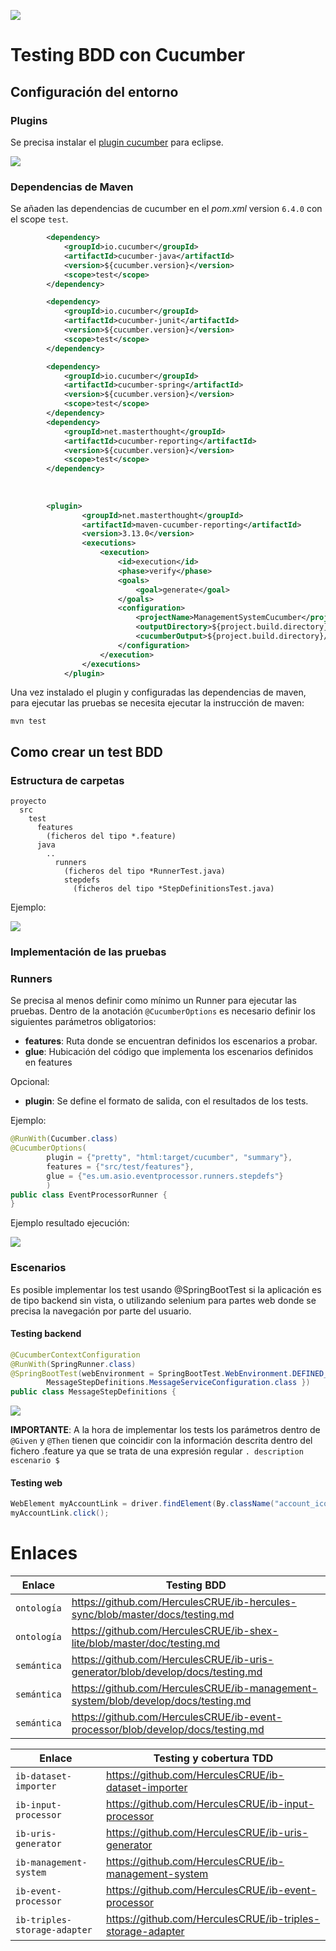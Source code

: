 ![](./img/logos_feder.png)

# Testing BDD con Cucumber

## Configuración del entorno

### Plugins

Se precisa instalar el [plugin cucumber](http://cucumber.github.com/cucumber-eclipse/update-site) para eclipse.

<img src="img/pluginCucumber.png"/>

### Dependencias de Maven

Se añaden las dependencias de cucumber en el _pom.xml_ version `6.4.0` con el scope `test`.

```xml
        <dependency>
            <groupId>io.cucumber</groupId>
            <artifactId>cucumber-java</artifactId>
            <version>${cucumber.version}</version>
            <scope>test</scope>
        </dependency>

        <dependency>
            <groupId>io.cucumber</groupId>
            <artifactId>cucumber-junit</artifactId>
            <version>${cucumber.version}</version>
            <scope>test</scope>
        </dependency>

        <dependency>
            <groupId>io.cucumber</groupId>
            <artifactId>cucumber-spring</artifactId>
            <version>${cucumber.version}</version>
            <scope>test</scope>
        </dependency>
        <dependency>
            <groupId>net.masterthought</groupId>
            <artifactId>cucumber-reporting</artifactId>
            <version>${cucumber.version}</version>
            <scope>test</scope>
        </dependency>     
        
        
        
        <plugin>
				<groupId>net.masterthought</groupId>
				<artifactId>maven-cucumber-reporting</artifactId>
				<version>3.13.0</version>
				<executions>
					<execution>
						<id>execution</id>
						<phase>verify</phase>
						<goals>
							<goal>generate</goal>
						</goals>
						<configuration>
							<projectName>ManagementSystemCucumber</projectName>
							<outputDirectory>${project.build.directory}</outputDirectory>
							<cucumberOutput>${project.build.directory}/cucumber/cucumber.json</cucumberOutput>
						</configuration>
					</execution>
				</executions>
			</plugin>
```

Una vez instalado el plugin y configuradas las dependencias de maven, para ejecutar las pruebas se necesita ejecutar la instrucción de maven:

```
mvn test
```

## Como crear un test BDD

### Estructura de carpetas

```
proyecto
  src
    test
      features
        (ficheros del tipo *.feature)
      java
        ..
          runners
            (ficheros del tipo *RunnerTest.java)
            stepdefs
              (ficheros del tipo *StepDefinitionsTest.java)
```

Ejemplo:

<img src="img/folderStructure.png"/>

### Implementación de las pruebas

### Runners

Se precisa al menos definir como mínimo un Runner para ejecutar las pruebas. Dentro de la anotación `@CucumberOptions` es necesario definir los siguientes parámetros obligatorios:

- **features**: Ruta donde se encuentran definidos los escenarios a probar.
- **glue**: Hubicación del código que implementa los escenarios definidos en features

Opcional:

- **plugin**: Se define el formato de salida, con el resultados de los tests.

Ejemplo:

```java
@RunWith(Cucumber.class)
@CucumberOptions(
		plugin = {"pretty", "html:target/cucumber", "summary"},
		features = {"src/test/features"},
		glue = {"es.um.asio.eventprocessor.runners.stepdefs"}
		)
public class EventProcessorRunner {
}
```

Ejemplo resultado ejecución:

<img src="img/outputResults.png"/>

### Escenarios

Es posible implementar los test usando @SpringBootTest si la aplicación es de tipo backend sin vista, o utilizando selenium para partes web donde se precisa la navegación por parte del usuario.

#### Testing backend

```java
@CucumberContextConfiguration
@RunWith(SpringRunner.class)
@SpringBootTest(webEnvironment = SpringBootTest.WebEnvironment.DEFINED_PORT, classes = {
		MessageStepDefinitions.MessageServiceConfiguration.class })
public class MessageStepDefinitions {
```

<img src="img/sampleImplementation.png"/>

**IMPORTANTE**: A la hora de implementar los tests los parámetros dentro de `@Given` y `@Then` tienen que coincidir con la información descrita dentro del fichero .feature ya que se trata de una expresión regular `. description escenario $`

#### Testing web

```java
WebElement myAccountLink = driver.findElement(By.className("account_icon"));
myAccountLink.click();
```

# Enlaces

| Enlace      | Testing BDD                                                                       |
| ----------- | --------------------------------------------------------------------------------- |
| `ontología` | https://github.com/HerculesCRUE/ib-hercules-sync/blob/master/docs/testing.md      |
| `ontología` | https://github.com/HerculesCRUE/ib-shex-lite/blob/master/doc/testing.md           |
| `semántica` | https://github.com/HerculesCRUE/ib-uris-generator/blob/develop/docs/testing.md    |
| `semántica` | https://github.com/HerculesCRUE/ib-management-system/blob/develop/docs/testing.md |
| `semántica` | https://github.com/HerculesCRUE/ib-event-processor/blob/develop/docs/testing.md   |

| Enlace                       | Testing y cobertura TDD                                    |
| ---------------------------- | ---------------------------------------------------------- |
| `ib-dataset-importer`        | https://github.com/HerculesCRUE/ib-dataset-importer        |
| `ib-input-processor`         | https://github.com/HerculesCRUE/ib-input-processor         |
| `ib-uris-generator`          | https://github.com/HerculesCRUE/ib-uris-generator          |
| `ib-management-system`       | https://github.com/HerculesCRUE/ib-management-system       |
| `ib-event-processor`         | https://github.com/HerculesCRUE/ib-event-processor         |
| `ib-triples-storage-adapter` | https://github.com/HerculesCRUE/ib-triples-storage-adapter |
